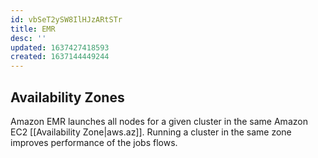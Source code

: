 ```yaml
---
id: vbSeT2ySW8IlHJzARtSTr
title: EMR
desc: ''
updated: 1637427418593
created: 1637144449244
---
```


## Availability Zones

Amazon EMR launches all nodes for a given cluster in the same Amazon EC2 [[Availability Zone|aws.az]]. Running a cluster in the same zone improves performance of the jobs flows.
